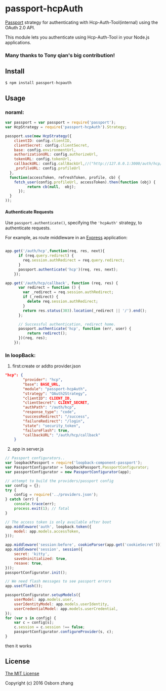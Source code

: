 # passport-hcpAuth


[Passport](http://passportjs.org/) strategy for authenticating with Hcp-Auth-Tool(internal)
using the OAuth 2.0 API.

This module lets you authenticate using Hcp-Auth-Tool in your Node.js applications.

### Many thanks to Tony qian's big contribution!

## Install

```bash
$ npm install passport-hcpauth
```

## Usage
### noraml:
```js
var passport = var passport = require('passport');
var HcpStrategy = require('passport-hcpAuth').Strategy;

passport.use(new HcpStrategy({
    clientID: config.clientID,
    clientSecret: config.clientSecret,
    base: config.environmentUrl,
    authorizationURL: config.authorizeUrl,
    tokenURL: config.tokenUrl,
    callbackURL: config.callBackUrl,//("http://127.0.0.1:3000/auth/hcp/callback")
    _profileURL: config.profileUrl
  },
  function(accessToken, refreshToken, profile, cb) {
    fetch_user(config.profileUrl, accessToken).then(function (obj) {
          return cb(null,  obj);
      });
  }
));
```

#### Authenticate Requests

Use `passport.authenticate()`, specifying the `'hcpAuth'` strategy, to
authenticate requests.

For example, as route middleware in an [Express](http://expressjs.com/)
application:

```js

app.get('/auth/hcp',function(req, res, next){
      if (req.query.redirect) {
        req.session.authRedirect = req.query.redirect;
      }
      passport.authenticate('hcp')(req, res, next);
    });

app.get('/auth/hcp/callback', function (req, res) {
      var redirect = function () {
        var _redirect = req.session.authRedirect;
        if (_redirect) {
          delete req.session.authRedirect;
        }
        return res.status(303).location(_redirect || '/').end();
      };

      // Successful authentication, redirect home.
      passport.authenticate('hcp', function (err, user) {
          return redirect();
      })(req, res);
    });

```

### In loopBack:
1. first:create or addto provider.json
```json
"hcp": {
        "provider": "hcp",
        "base": BASE_URL,
        "module": "passport-hcpAuth",
        "strategy": "OAuth2Strategy",
        "clientID": CLIENT_ID,
        "clientSecret": CLIENT_SECRET,
        "authPath": "/auth/hcp",
        "response_type": "code",
        "successRedirect": "/success",
        "failureRedirect": "/login",
        "state": "security_token",
        "failureFlash": true,
        "callbackURL": "/auth/hcp/callback"
    }
```


2. app in server.js
```js
// Passport configurators..
var loopbackPassport = require('loopback-component-passport');
var PassportConfigurator = loopbackPassport.PassportConfigurator;
var passportConfigurator = new PassportConfigurator(app);

// attempt to build the providers/passport config
var config = {};
try {
    config = require('../providers.json');
} catch (err) {
    console.trace(err);
    process.exit(1); // fatal
}

// The access token is only available after boot
app.middleware('auth', loopback.token({
    model: app.models.accessToken,
}));

app.middleware('session:before', cookieParser(app.get('cookieSecret')));
app.middleware('session', session({
    secret: 'kitty',
    saveUninitialized: true,
    resave: true,
}));
passportConfigurator.init();

// We need flash messages to see passport errors
app.use(flash());

passportConfigurator.setupModels({
    userModel: app.models.user,
    userIdentityModel: app.models.userIdentity,
    userCredentialModel: app.models.userCredential,
});
for (var s in config) {
    var c = config[s];
    c.session = c.session !== false;
    passportConfigurator.configureProvider(s, c);
}
```

then it works




## License

[The MIT License](http://opensource.org/licenses/MIT)

Copyright (c) 2016 Osborn zhang
